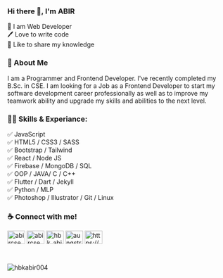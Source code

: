 ### Hi there 👋, I'm ABIR
👑 I am Web Developer <br>
🖊️ Love to write code <br>
🎤 Like to share my knowledge <br>

### 🚀 About Me
<p align="left">
I am a Programmer and Frontend Developer. I've recently completed my B.Sc. in CSE. I am looking for a Job as a Frontend Developer to start my software development career professionally as well as to improve my teamwork ability and upgrade my skills and abilities to the next level.
</p>

<h3 align="left">👨‍💻 Skills & Experiance:</h3>
<p align="left">
✅ JavaScript <br>
✅ HTML5 / CSS3 / SASS <br>
✅ Bootstrap / Tailwind <br>
✅ React / Node JS <br>
✅ Firebase / MongoDB / SQL <br>
✅ OOP / JAVA/ C / C++ <br>
✅ Flutter / Dart / Jekyll <br>
✅ Python / MLP <br>
✅ Photoshop / Illustrator / Git / Linux <br>
</p>

<h3 align="left">☕ Connect with me!</h3>
<p align="left">
<a href="https://linkedin.com/in/abircse004" target="blank"><img align="center" src="https://raw.githubusercontent.com/rahuldkjain/github-profile-readme-generator/master/src/images/icons/Social/linked-in-alt.svg" alt="abircse004" height="30" width="40" /></a>
<a href="https://fb.com/abircse.nwu" target="blank"><img align="center" src="https://raw.githubusercontent.com/rahuldkjain/github-profile-readme-generator/master/src/images/icons/Social/facebook.svg" alt="abircse.nwu" height="30" width="40" /></a>
<a href="https://instagram.com/hbk_abir315" target="blank"><img align="center" src="https://raw.githubusercontent.com/rahuldkjain/github-profile-readme-generator/master/src/images/icons/Social/instagram.svg" alt="hbk_abir315" height="30" width="40" /></a>
<a href="https://www.leetcode.com/aungstrome315" target="blank"><img align="center" src="https://raw.githubusercontent.com/rahuldkjain/github-profile-readme-generator/master/src/images/icons/Social/leet-code.svg" alt="aungstrome315" height="30" width="40" /></a>
<a href="/https://hbkabir004.github.io" target="blank"><img align="center" src="https://raw.githubusercontent.com/rahuldkjain/github-profile-readme-generator/master/src/images/icons/Social/rss.svg" alt="https://hbkabir004.github.io" height="30" width="40" /></a>
</p>
<br>
<p><img align="center" src="https://github-readme-stats.vercel.app/api/top-langs?username=hbkabir004&show_icons=true&locale=en&layout=compact" alt="hbkabir004" /></p>


